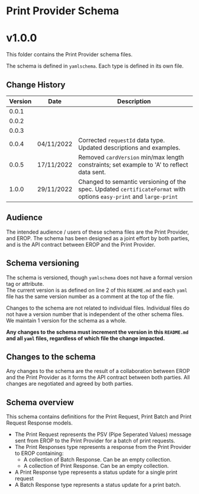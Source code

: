 # Print Provider Schema

# v1.0.0

This folder contains the Print Provider schema files.

The schema is defined in `yamlschema`. Each type is defined in its own file.

## Change History

| **Version** | **Date**   | **Description**                                                                                                     |
|-------------|------------|---------------------------------------------------------------------------------------------------------------------|
| 0.0.1       |            |                                                                                                                     |
| 0.0.2       |            |                                                                                                                     |
| 0.0.3       |            |                                                                                                                     |
| 0.0.4       | 04/11/2022 | Corrected `requestId` data type. Updated descriptions and examples.                                                 |
| 0.0.5       | 17/11/2022 | Removed `cardVersion` min/max length constraints; set example to 'A' to reflect data sent.                          |
| 1.0.0       | 29/11/2022 | Changed to semantic versioning of the spec. Updated `certificateFormat` with options `easy-print` and `large-print` |

## Audience

The intended audience / users of these schema files are the Print Provider, and EROP.
The schema has been designed as a joint effort by both parties,
and is the API contract between EROP and the Print Provider.

## Schema versioning

The schema is versioned, though `yamlschema` does not have a formal version tag or attribute.  
The current version is as defined on line 2 of this `README.md`
and each `yaml` file has the same version number as a comment at the top of the file.

Changes to the schema are not related to individual files.
Individual files do not have a version number that is independent
of the other schema files. We maintain 1 version for the schema as a whole.

**Any changes to the schema must increment the version in this `README.md` and all `yaml` files,
regardless of which file the change impacted.**

## Changes to the schema

Any changes to the schema are the result of a collaboration between EROP and the Print Provider
as it forms the API contract between both parties.
All changes are negotiated and agreed by both parties.

## Schema overview

This schema contains definitions for the Print Request, Print Batch and Print Request Response models.

* The Print Request represents the PSV (Pipe Seperated Values) message sent from EROP to the Print Provider for a batch
  of print requests.
* The Print Responses type represents a response from the Print Provider to EROP containing:
    * A collection of Batch Response. Can be an empty collection.
    * A collection of Print Response. Can be an empty collection.
* A Print Response type represents a status update for a single print request
* A Batch Response type represents a status update for a print batch.

